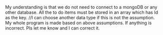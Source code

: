 My understanding is that we do not need to connect to a mongoDB or any other database.
All the to do items must be stored in an array which has Id as the key. //I can choose another data type if this is not the assumption. 
My whole program is made based on above assumptions. If anything is incorrect. Pls let me know and I can correct it. 